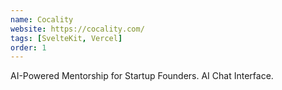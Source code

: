 ```yaml
---
name: Cocality
website: https://cocality.com/
tags: [SvelteKit, Vercel]
order: 1
---
```

AI-Powered Mentorship for Startup Founders. AI Chat Interface.
